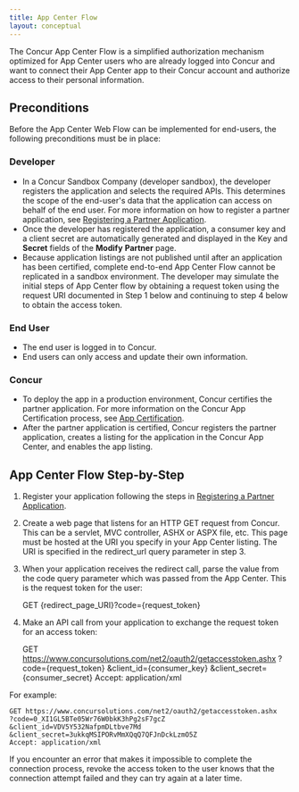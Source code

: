 ```yaml
---
title: App Center Flow 
layout: conceptual
---
```


The Concur App Center Flow is a simplified authorization mechanism optimized for App Center users who are already logged into Concur and want to connect their App Center app to their Concur account and authorize access to their personal information.

##  Preconditions

Before the App Center Web Flow can be implemented for end-users, the following preconditions must be in place:

###  Developer

* In a Concur Sandbox Company (developer sandbox), the developer registers the application and selects the required APIs. This determines the scope of the end-user's data that the application can access on behalf of the end user. For more information on how to register a partner application, see [Registering a Partner Application][1].
* Once the developer has registered the application, a consumer key and a client secret are automatically generated and displayed in the Key and **Secret** fields of the **Modify** **Partner** page.
* Because application listings are not published until after an application has been certified, complete end-to-end App Center Flow cannot be replicated in a sandbox environment. The developer may simulate the initial steps of App Center flow by obtaining a request token using the request URI documented in Step 1 below and continuing to step 4 below to obtain the access token.

###  End User

* The end user is logged in to Concur.
* End users can only access and update their own information.

###  Concur

* To deploy the app in a production environment, Concur certifies the partner application. For more information on the Concur App Certification process, see [App Certification][2].
* After the partner application is certified, Concur registers the partner application, creates a listing for the application in the Concur App Center, and enables the app listing.

##  App Center Flow Step-by-Step

1. Register your application following the steps in [Registering a Partner Application][3].

2. Create a web page that listens for an HTTP GET request from Concur. This can be a servlet, MVC controller, ASHX or ASPX file, etc. This page must be hosted at the URI you specify in your App Center listing. The URI is specified in the redirect_url query parameter in step 3.

3. When your application receives the redirect call, parse the value from the code query parameter which was passed from the App Center. This is the request token for the user:

    GET {redirect_page_URI}?code={request_token}

4. Make an API call from your application to exchange the request token for an access token:

    GET https://www.concursolutions.com/net2/oauth2/getaccesstoken.ashx
    ?code={request_token}
    &client_id={consumer_key}
    &client_secret={consumer_secret}
    Accept: application/xml

For example:

    GET https://www.concursolutions.com/net2/oauth2/getaccesstoken.ashx
    ?code=0_XI1GL5BTe05Wr76W0bkK3hPg2sF7gcZ
    &client_id=VDV5Y532NafpmDLtbve7Md
    &client_secret=3ukkqMSIPORvMmXQqQ7QFJnDckLzmO5Z
    Accept: application/xml

If you encounter an error that makes it impossible to complete the connection process, revoke the access token to the user knows that the connection attempt failed and they can try again at a later time.


[1]: https://developer.concur.com/overview/partner-applications
[2]: https://developer.concur.com/go-market/app-certification
[3]: https://developer.concur.com/overview/partner-applications
